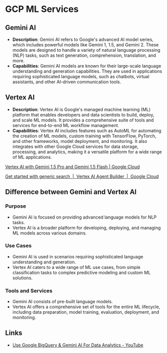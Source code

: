 # GCP ML Services

## Gemini AI

- **Description**: Gemini AI refers to Google's advanced AI model series, which includes powerful models like Gemini 1, 1.5, and Gemini 2. These models are designed to handle a variety of natural language processing (NLP) tasks, such as text generation, comprehension, translation, and more.
- **Capabilities**: Gemini AI models are known for their large-scale language understanding and generation capabilities. They are used in applications requiring sophisticated language models, such as chatbots, virtual assistants, and other AI-driven communication tools.

## Vertex AI

- **Description**: Vertex AI is Google's managed machine learning (ML) platform that enables developers and data scientists to build, deploy, and scale ML models. It provides a comprehensive suite of tools and services for end-to-end ML workflow management.
- **Capabilities**: Vertex AI includes features such as AutoML for automating the creation of ML models, custom training with TensorFlow, PyTorch, and other frameworks, model deployment, and monitoring. It also integrates with other Google Cloud services for data storage, processing, and analytics, making it a versatile platform for a wide range of ML applications.

[Vertex AI with Gemini 1.5 Pro and Gemini 1.5 Flash | Google Cloud](https://cloud.google.com/vertex-ai)

[Get started with generic search  |  Vertex AI Agent Builder  |  Google Cloud](https://cloud.google.com/generative-ai-app-builder/docs/try-enterprise-search)

## Difference between Gemini and Vertex AI

### Purpose

- Gemini AI is focused on providing advanced language models for NLP tasks.
- Vertex AI is a broader platform for developing, deploying, and managing ML models across various domains.

### Use Cases

- Gemini AI is used in scenarios requiring sophisticated language understanding and generation.
- Vertex AI caters to a wide range of ML use cases, from simple classification tasks to complex predictive modeling and custom ML solutions.

### Tools and Services

- Gemini AI consists of pre-built language models.
- Vertex AI offers a comprehensive set of tools for the entire ML lifecycle, including data preparation, model training, evaluation, deployment, and monitoring.

## Links

- [Use Google BigQuery & Gemini AI For Data Analytics - YouTube](https://www.youtube.com/watch?v=qrT4g0hZHns)
